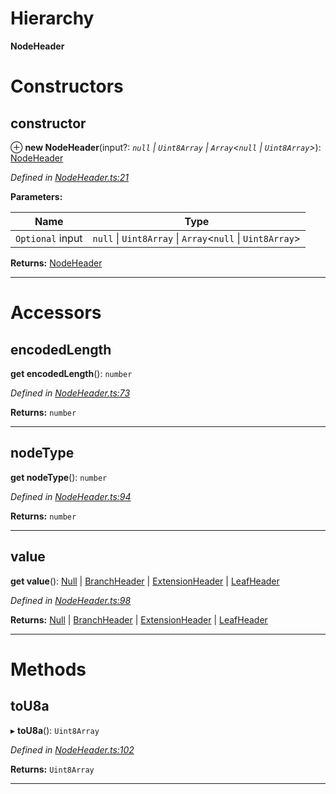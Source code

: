 

# Hierarchy

**NodeHeader**

# Constructors

<a id="constructor"></a>

##  constructor

⊕ **new NodeHeader**(input?: *`null` \| `Uint8Array` \| `Array`<`null` \| `Uint8Array`>*): [NodeHeader](_nodeheader_.nodeheader.md)

*Defined in [NodeHeader.ts:21](https://github.com/polkadot-js/common/blob/825a9de/packages/trie-codec/src/NodeHeader.ts#L21)*

**Parameters:**

| Name | Type |
| ------ | ------ |
| `Optional` input | `null` \| `Uint8Array` \| `Array`<`null` \| `Uint8Array`> |

**Returns:** [NodeHeader](_nodeheader_.nodeheader.md)

___

# Accessors

<a id="encodedlength"></a>

##  encodedLength

**get encodedLength**(): `number`

*Defined in [NodeHeader.ts:73](https://github.com/polkadot-js/common/blob/825a9de/packages/trie-codec/src/NodeHeader.ts#L73)*

**Returns:** `number`

___
<a id="nodetype"></a>

##  nodeType

**get nodeType**(): `number`

*Defined in [NodeHeader.ts:94](https://github.com/polkadot-js/common/blob/825a9de/packages/trie-codec/src/NodeHeader.ts#L94)*

**Returns:** `number`

___
<a id="value"></a>

##  value

**get value**(): [Null](../modules/_nodeheader_.md#null) \| [BranchHeader](../modules/_nodeheader_.md#branchheader) \| [ExtensionHeader](../modules/_nodeheader_.md#extensionheader) \| [LeafHeader](../modules/_nodeheader_.md#leafheader)

*Defined in [NodeHeader.ts:98](https://github.com/polkadot-js/common/blob/825a9de/packages/trie-codec/src/NodeHeader.ts#L98)*

**Returns:** [Null](../modules/_nodeheader_.md#null) \| [BranchHeader](../modules/_nodeheader_.md#branchheader) \| [ExtensionHeader](../modules/_nodeheader_.md#extensionheader) \| [LeafHeader](../modules/_nodeheader_.md#leafheader)

___

# Methods

<a id="tou8a"></a>

##  toU8a

▸ **toU8a**(): `Uint8Array`

*Defined in [NodeHeader.ts:102](https://github.com/polkadot-js/common/blob/825a9de/packages/trie-codec/src/NodeHeader.ts#L102)*

**Returns:** `Uint8Array`

___

